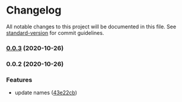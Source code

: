 # Changelog

All notable changes to this project will be documented in this file. See [standard-version](https://github.com/conventional-changelog/standard-version) for commit guidelines.

### [0.0.3](https://github.com/salesforcecli/data/compare/@salesforce/plugin-data@0.0.2...@salesforce/plugin-data@0.0.3) (2020-10-26)

### 0.0.2 (2020-10-26)


### Features

* update names ([43e22cb](https://github.com/salesforcecli/data/commit/43e22cb0b8a90b2d7a3c07e2eaa890eea2d6cfe2))
